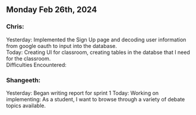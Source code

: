 ## Monday Feb 26th, 2024

### Chris:

Yesterday: Implemented the Sign Up page and decoding user information from google oauth to input into the database.\
Today: Creating UI for classroom, creating tables in the databse that I need for the classroom.\
Difficulties Encountered: 


### Shangeeth:
Yesterday: Began writing report for sprint 1 
Today: Working on implementing: As a student, I want to browse through a variety of debate topics available.
